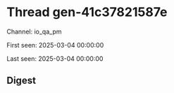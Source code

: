 # Thread gen-41c37821587e
Channel: io_qa_pm

First seen: 2025-03-04 00:00:00

Last seen: 2025-03-04 00:00:00

## Digest


